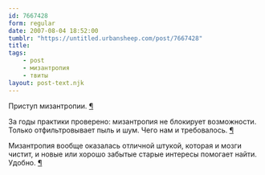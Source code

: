```yaml
---
id: 7667428
form: regular
date: 2007-08-04 18:52:00
tumblr: "https://untitled.urbansheep.com/post/7667428"
title:
tags:
    - post
    - мизантропия
    - твиты
layout: post-text.njk
---
```


<p>Приступ мизантропии. <a href="http://twitter.com/urbansheep/statuses/186556132">¶</a></p>

<p>За годы практики проверено: мизантропия не блокирует возможности. Только отфильтровывает пыль и шум. Чего нам и требовалось. <a href="http://twitter.com/urbansheep/statuses/189279782">¶</a></p>

<p>Мизантропия вообще оказалась отличной штукой, которая и мозги чистит, и новые или хорошо забытые старые интересы помогает найти. Удобно. <a href="http://twitter.com/urbansheep/statuses/189290632">¶</a></p>

